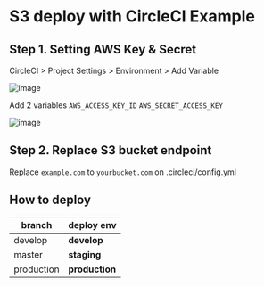 # S3 deploy with CircleCI Example

## Step 1. Setting AWS Key & Secret

CircleCI > Project Settings > Environment > Add Variable

![image](https://user-images.githubusercontent.com/1800369/34319725-79947ab0-e82c-11e7-8754-2423fd688b3b.png)

Add 2 variables `AWS_ACCESS_KEY_ID` `AWS_SECRET_ACCESS_KEY`

![image](https://user-images.githubusercontent.com/1800369/34319724-77c6de94-e82c-11e7-9d6c-abfb3d5ae793.png)


## Step 2. Replace S3 bucket endpoint

Replace `example.com` to `yourbucket.com` on .circleci/config.yml

## How to deploy


|branch| deploy env |
|---|---| 
| develop | **develop** |
| master |  **staging** |
| production | **production** |

